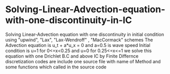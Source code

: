 # Solving-Linear-Advection-equation-with-one-discontinuity-in-IC
Solving Linear-Advection equation with one discontinuity in initial condition using "upwind", "Lax", "Lax-Wendroff" , "MacCormack" schemes
The Advection equation is u_t + a*u_x = 0 and a=0.5 is wave speed
Initial condition is u=1 for 0<=x<0.25 and u=0 for 0.25<=x<=1
we solve this equation with one Drichlet B.C and above IC by Finite Differnce discretization
codes are include one source file with name of Method and some functions which called in the source code 

